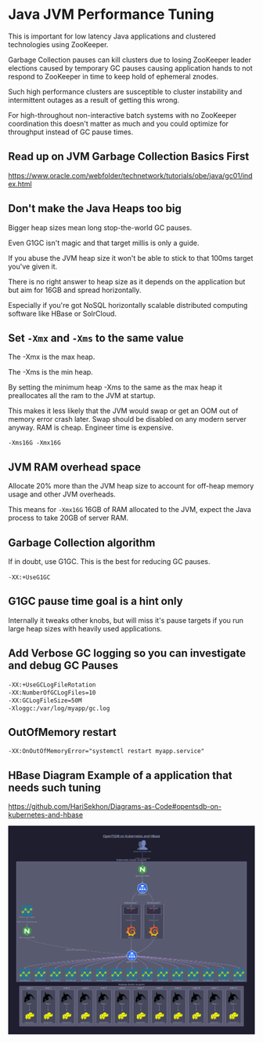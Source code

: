 # Java JVM Performance Tuning

This is important for low latency Java applications and clustered technologies using ZooKeeper.

Garbage Collection pauses can kill clusters due to losing ZooKeeper leader elections caused by temporary GC pauses
causing application hands to not respond to ZooKeeper in time to keep hold of ephemeral znodes.

Such high performance clusters are susceptible to cluster instability and intermittent outages as a result of getting this wrong.

For high-throughout non-interactive batch systems with no ZooKeeper coordination this doesn't matter as much and you
could optimize for throughput instead of GC pause times.

## Read up on JVM Garbage Collection Basics First

https://www.oracle.com/webfolder/technetwork/tutorials/obe/java/gc01/index.html

## Don't make the Java Heaps too big

Bigger heap sizes mean long stop-the-world GC pauses.

Even G1GC isn't magic and that target millis is only a guide.

If you abuse the JVM heap size it won't be able to stick to that 100ms target you've given it.

There is no right answer to heap size as it depends on the application but but aim for 16GB and spread horizontally.

Especially if you're got NoSQL horizontally scalable distributed computing software like HBase or SolrCloud.

## Set `-Xmx` and `-Xms` to the same value

The -Xmx is the max heap.

The -Xms is the min heap.

By setting the minimum heap -Xms to the same as the max heap it preallocates all the ram to the JVM at startup.

This makes it less likely that the JVM would swap or get an OOM out of memory error crash later.
Swap should be disabled on any modern server anyway. RAM is cheap. Engineer time is expensive.

```shell
-Xms16G -Xmx16G
```

## JVM RAM overhead space

Allocate 20% more than the JVM heap size to account for off-heap memory usage and other JVM overheads.

This means for `-Xmx16G` 16GB of RAM allocated to the JVM, expect the Java process to take 20GB of server RAM.

## Garbage Collection algorithm

If in doubt, use G1GC. This is the best for reducing GC pauses.

`-XX:+UseG1GC`

## G1GC pause time goal is a hint only

Internally it tweaks other knobs, but will miss it's pause targets if you run large heap sizes with heavily used applications.

## Add Verbose GC logging so you can investigate and debug GC Pauses

```shell
-XX:+UseGCLogFileRotation
-XX:NumberOfGCLogFiles=10
-XX:GCLogFileSize=50M
-Xloggc:/var/log/myapp/gc.log
```

## OutOfMemory restart

```shell
-XX:OnOutOfMemoryError="systemctl restart myapp.service"
```

## HBase Diagram Example of a application that needs such tuning

https://github.com/HariSekhon/Diagrams-as-Code#opentsdb-on-kubernetes-and-hbase

![](https://github.com/HariSekhon/Diagrams-as-Code/raw/master/images/opentsdb_kubernetes_hbase.svg)

